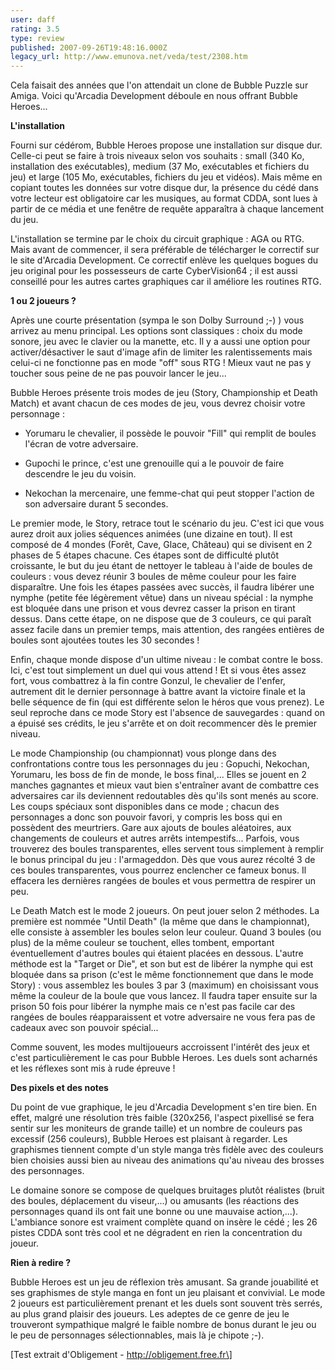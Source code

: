 ```yaml
---
user: daff
rating: 3.5
type: review
published: 2007-09-26T19:48:16.000Z
legacy_url: http://www.emunova.net/veda/test/2308.htm
---
```

Cela faisait des années que l'on attendait un clone de Bubble Puzzle sur Amiga. Voici qu'Arcadia Development déboule en nous offrant Bubble Heroes...  

  

**L'installation**  

  

Fourni sur cédérom, Bubble Heroes propose une installation sur disque dur. Celle-ci peut se faire à trois niveaux selon vos souhaits : small (340 Ko, installation des exécutables), medium (37 Mo, exécutables et fichiers du jeu) et large (105 Mo, exécutables, fichiers du jeu et vidéos). Mais même en copiant toutes les données sur votre disque dur, la présence du cédé dans votre lecteur est obligatoire car les musiques, au format CDDA, sont lues à partir de ce média et une fenêtre de requête apparaîtra à chaque lancement du jeu.  

  

L'installation se termine par le choix du circuit graphique : AGA ou RTG. Mais avant de commencer, il sera préférable de télécharger le correctif sur le site d'Arcadia Development. Ce correctif enlève les quelques bogues du jeu original pour les possesseurs de carte CyberVision64 ; il est aussi conseillé pour les autres cartes graphiques car il améliore les routines RTG.  

  

**1 ou 2 joueurs ?**  

  

Après une courte présentation (sympa le son Dolby Surround ;-) ) vous arrivez au menu principal. Les options sont classiques : choix du mode sonore, jeu avec le clavier ou la manette, etc. Il y a aussi une option pour activer/désactiver le saut d'image afin de limiter les ralentissements mais celui-ci ne fonctionne pas en mode "off" sous RTG ! Mieux vaut ne pas y toucher sous peine de ne pas pouvoir lancer le jeu...  

  

Bubble Heroes présente trois modes de jeu (Story, Championship et Death Match) et avant chacun de ces modes de jeu, vous devrez choisir votre personnage :  

  

- Yorumaru le chevalier, il possède le pouvoir "Fill" qui remplit de boules l'écran de votre adversaire.  

- Gupochi le prince, c'est une grenouille qui a le pouvoir de faire descendre le jeu du voisin.  

- Nekochan la mercenaire, une femme-chat qui peut stopper l'action de son adversaire durant 5 secondes.  

  

Le premier mode, le Story, retrace tout le scénario du jeu. C'est ici que vous aurez droit aux jolies séquences animées (une dizaine en tout). Il est composé de 4 mondes (Forêt, Cave, Glace, Château) qui se divisent en 2 phases de 5 étapes chacune. Ces étapes sont de difficulté plutôt croissante, le but du jeu étant de nettoyer le tableau à l'aide de boules de couleurs : vous devez réunir 3 boules de même couleur pour les faire disparaître. Une fois les étapes passées avec succès, il faudra libérer une nymphe (petite fée légèrement vêtue) dans un niveau spécial : la nymphe est bloquée dans une prison et vous devrez casser la prison en tirant dessus. Dans cette étape, on ne dispose que de 3 couleurs, ce qui paraît assez facile dans un premier temps, mais attention, des rangées entières de boules sont ajoutées toutes les 30 secondes !  

  

Enfin, chaque monde dispose d'un ultime niveau : le combat contre le boss. Ici, c'est tout simplement un duel qui vous attend ! Et si vous êtes assez fort, vous combattrez à la fin contre Gonzul, le chevalier de l'enfer, autrement dit le dernier personnage à battre avant la victoire finale et la belle séquence de fin (qui est différente selon le héros que vous prenez). Le seul reproche dans ce mode Story est l'absence de sauvegardes : quand on a épuisé ses crédits, le jeu s'arrête et on doit recommencer dès le premier niveau.  

  

Le mode Championship (ou championnat) vous plonge dans des confrontations contre tous les personnages du jeu : Gopuchi, Nekochan, Yorumaru, les boss de fin de monde, le boss final,... Elles se jouent en 2 manches gagnantes et mieux vaut bien s'entraîner avant de combattre ces adversaires car ils deviennent redoutables dès qu'ils sont menés au score. Les coups spéciaux sont disponibles dans ce mode ; chacun des personnages a donc son pouvoir favori, y compris les boss qui en possèdent des meurtriers. Gare aux ajouts de boules aléatoires, aux changements de couleurs et autres arrêts intempestifs... Parfois, vous trouverez des boules transparentes, elles servent tous simplement à remplir le bonus principal du jeu : l'armageddon. Dès que vous aurez récolté 3 de ces boules transparentes, vous pourrez enclencher ce fameux bonus. Il effacera les dernières rangées de boules et vous permettra de respirer un peu.  

  

Le Death Match est le mode 2 joueurs. On peut jouer selon 2 méthodes. La première est nommée "Until Death" (la même que dans le championnat), elle consiste à assembler les boules selon leur couleur. Quand 3 boules (ou plus) de la même couleur se touchent, elles tombent, emportant éventuellement d'autres boules qui étaient placées en dessous. L'autre méthode est la "Target or Die", et son but est de libérer la nymphe qui est bloquée dans sa prison (c'est le même fonctionnement que dans le mode Story) : vous assemblez les boules 3 par 3 (maximum) en choisissant vous même la couleur de la boule que vous lancez. Il faudra taper ensuite sur la prison 50 fois pour libérer la nymphe mais ce n'est pas facile car des rangées de boules réapparaissent et votre adversaire ne vous fera pas de cadeaux avec son pouvoir spécial...  

  

Comme souvent, les modes multijoueurs accroissent l'intérêt des jeux et c'est particulièrement le cas pour Bubble Heroes. Les duels sont acharnés et les réflexes sont mis à rude épreuve !  

  

**Des pixels et des notes**  

  

Du point de vue graphique, le jeu d'Arcadia Development s'en tire bien. En effet, malgré une résolution très faible (320x256, l'aspect pixellisé se fera sentir sur les moniteurs de grande taille) et un nombre de couleurs pas excessif (256 couleurs), Bubble Heroes est plaisant à regarder. Les graphismes tiennent compte d'un style manga très fidèle avec des couleurs bien choisies aussi bien au niveau des animations qu'au niveau des brosses des personnages.  

  

Le domaine sonore se compose de quelques bruitages plutôt réalistes (bruit des boules, déplacement du viseur,...) ou amusants (les réactions des personnages quand ils ont fait une bonne ou une mauvaise action,...). L'ambiance sonore est vraiment complète quand on insère le cédé ; les 26 pistes CDDA sont très cool et ne dégradent en rien la concentration du joueur.  

  

**Rien à redire ?**  

  

Bubble Heroes est un jeu de réflexion très amusant. Sa grande jouabilité et ses graphismes de style manga en font un jeu plaisant et convivial. Le mode 2 joueurs est particulièrement prenant et les duels sont souvent très serrés, au plus grand plaisir des joueurs. Les adeptes de ce genre de jeu le trouveront sympathique malgré le faible nombre de bonus durant le jeu ou le peu de personnages sélectionnables, mais là je chipote ;-).  

  

\[Test extrait d'Obligement - http://obligement.free.fr\]